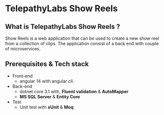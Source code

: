 # TelepathyLabs Show Reels

What is TelepathyLabs Show Reels ?
------------------------------------
Show Reels is a web application that can be used to create a new show reel from a collection of clips. The application consist of a back end with couple of microservices. 

Prerequisites & Tech stack
------------------------------------

+ Front-end 
  + angular 14 with angular cli.
+ Back-end
  + dotnet core 3.1 with, **Fluent validation** & **AutoMapper**
  + **MS SQL Server** & **Entity Core** 
+ Test
  + Unit test with **xUnit** & **Moq**
